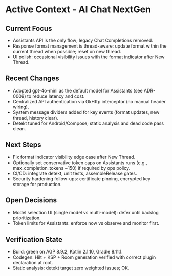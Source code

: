 # Active Context - AI Chat NextGen

## Current Focus
- Assistants API is the only flow; legacy Chat Completions removed.
- Response format management is thread-aware: update format within the current thread when possible; reset on new thread.
- UI polish: occasional visibility issues with the format indicator after New Thread.

## Recent Changes
- Adopted gpt-4o-mini as the default model for Assistants (see ADR-0009) to reduce latency and cost.
- Centralized API authentication via OkHttp interceptor (no manual header wiring).
- System message dividers added for key events (format updates, new thread, history clear).
- Detekt tuned for Android/Compose; static analysis and dead code pass clean.

## Next Steps
- Fix format indicator visibility edge case after New Thread.
- Optionally set conservative token caps on Assistants runs (e.g., max_completion_tokens ~150) if required by ops policy.
- CI/CD: integrate detekt, unit tests, assembleRelease gates.
- Security hardening follow-ups: certificate pinning, encrypted key storage for production.

## Open Decisions
- Model selection UI (single model vs multi-model): defer until backlog prioritization.
- Token limits for Assistants: enforce now vs observe and monitor first.

## Verification State
- Build: green on AGP 8.9.2, Kotlin 2.1.10, Gradle 8.11.1.
- Codegen: Hilt + KSP + Room generation verified with correct plugin declaration at root.
- Static analysis: detekt target zero weighted issues; OK.


